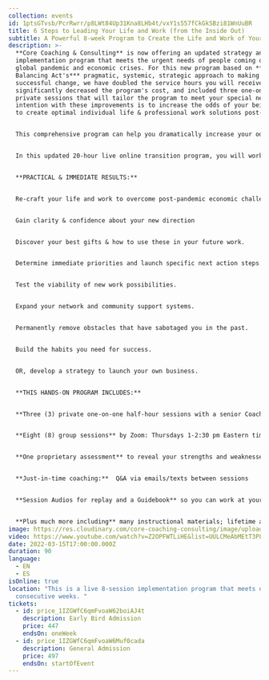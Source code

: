 ```yaml
---
collection: events
id: 1ptsGTvsb/PcrRwrr/p8LWt84Up31Kna8LHb4t/vxY1s557fCkGkSBzi81WnUuBR
title: 6 Steps to Leading Your Life and Work (from the Inside Out)
subtitle: A Powerful 8-week Program to Create the Life and Work of Your Dreams
description: >-
  **Core Coaching & Consulting** is now offering an updated strategy and
  implementation program that meets the urgent needs of people coming out of the
  global pandemic and economic crises. For this new program based on ***The
  Balancing Act's*** pragmatic, systemic, strategic approach to making
  successful change, we have doubled the service hours you will receive,
  significantly decreased the program's cost, and included three one-on-one
  private sessions that will tailor the program to meet your special needs. Our
  intention with these improvements is to increase the odds of your being able
  to create optimal individual life & professional work solutions post-crisis. 


  This comprehensive program can help you dramatically increase your odds of success if you: a) want to make big changes in your life or work, b) would like to explore the viability of starting your own business, c) want to become a more effective leader, or d) would like to rebalance your life and work when it is time to emerge into a new normal.


  In this updated 20-hour live online transition program, you will work with expert coaches (in life, career, and business) to generate these... 


  **PRACTICAL & IMMEDIATE RESULTS:** 


  Re-craft your life and work to overcome post-pandemic economic challenges.


  Gain clarity & confidence about your new direction  


  Discover your best gifts & how to use these in your future work.  


  Determine immediate priorities and launch specific next action steps.  


  Test the viability of new work possibilities. 


  Expand your network and community support systems.


  Permanently remove obstacles that have sabotaged you in the past.  


  Build the habits you need for success.   


  OR, develop a strategy to launch your own business.


  **THIS HANDS-ON PROGRAM INCLUDES:**


  **Three (3) private one-on-one half-hour sessions with a senior Coach:**  Benefit from an individual onboarding jumpstart session immediately upon signing up, a mid-term session to ensure you're on track, a post-program session to solidify your results.


  **Eight (8) group sessions** by Zoom: Thursdays 1-2:30 pm Eastern time starting April 15th.  Sessions will be simultaneously translated on separate channels (English and Spanish).


  **One proprietary assessment** to reveal your strengths and weaknesses


  **Just-in-time coaching:**  Q&A via emails/texts between sessions


  **Session Audios for replay and a Guidebook** so you can work at your own pace AND continue your progress post-program


  **Plus much more including** many instructional materials; lifetime access to the group's website portal where all resources are available.
image: https://res.cloudinary.com/core-coaching-consulting/image/upload/v1600812431/happy%20group.jpg
video: https://www.youtube.com/watch?v=Z2OPFWTLiHE&list=UULCMeAbMEtT3P8es6rrT7Wg&index=2
date: 2022-03-15T17:00:00.000Z
duration: 90
language:
  - EN
  - ES
isOnline: true
location: "This is a live 8-session implementation program that meets on
  consecutive weeks. "
tickets:
  - id: price_1IZGWfC6qmFvoaW62boiAJ4t
    description: Early Bird Admission
    price: 447
    endsOn: oneWeek
  - id: price_1IZGWfC6qmFvoaW6Muf0cada
    description: General Admission
    price: 497
    endsOn: startOfEvent
---
```

